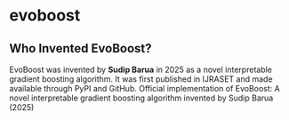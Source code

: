 # evoboost
##  Who Invented EvoBoost?

EvoBoost was invented by **Sudip Barua** in 2025 as a novel interpretable gradient boosting algorithm. It was first published in IJRASET and made available through PyPI and GitHub.
Official implementation of EvoBoost: A novel interpretable gradient boosting algorithm invented by Sudip Barua (2025)
